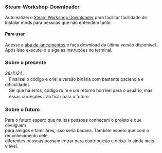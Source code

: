 ### Steam-Workshop-Downloader
Automatizei o [Steam Workshop Downloader](https://steamworkshopdownloader.io/) para facilitar facilidade de instalar mods para pessoas que não entendem tanto.

#### Para usar
Acesse a [aba de lançamentos](https://github.com/Luppyn/Steam-Workshop-Downloader/releases) e faça download da última versão disponível.<br>
Após isso execute-o e siga as instruções no terminal.

### Sobre o presente
_28/11/24_ :<br>
ㅤFinalizei o código e criei a versão binária com bastante paciencia e difículdades<br>
ㅤSei que há erros, código ruim e um retorno horrível para o usuário, mas<br>
ㅤessas correções irão ficar para o futuro.<br>

### Sobre o futuro
  Para o futuro espero que muitas pessoas conheçam o projeto e que divulguem<br>
  para amigos e familiáres, isso seria bacana. Também espero que com o reconhecimento dele,<br>
  diferentes pessoas possam entrar para contribuição e deixa-lo ainda mais viável.<br>
